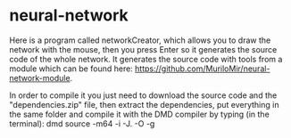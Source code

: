 # neural-network
Here is a program called networkCreator, which allows you to draw the network with the mouse, then you press Enter so it generates the source code of the whole network. It generates the source code with tools from a module which can be found here: https://github.com/MuriloMir/neural-network-module.

In order to compile it you just need to download the source code and the "dependencies.zip" file, then extract the dependencies, put everything in the same folder and compile it with the DMD compiler by typing (in the terminal): dmd source -m64 -i -J. -O -g

